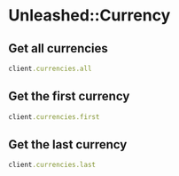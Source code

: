 # Unleashed::Currency

## Get all currencies

```ruby
client.currencies.all
```

## Get the first currency

```ruby
client.currencies.first
```

## Get the last currency

```ruby
client.currencies.last
```
